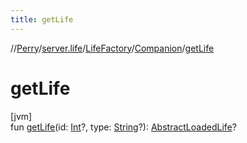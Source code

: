 ```yaml
---
title: getLife
---
```

//[Perry](../../../../index.html)/[server.life](../../index.html)/[LifeFactory](../index.html)/[Companion](index.html)/[getLife](get-life.html)



# getLife



[jvm]\
fun [getLife](get-life.html)(id: [Int](https://kotlinlang.org/api/latest/jvm/stdlib/kotlin/-int/index.html)?, type: [String](https://kotlinlang.org/api/latest/jvm/stdlib/kotlin/-string/index.html)?): [AbstractLoadedLife](../../../server.maps/-abstract-loaded-life/index.html)?




